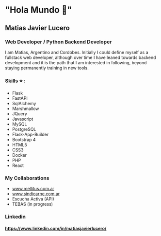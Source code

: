 # "Hola Mundo 👋"

## Matias Javier Lucero

### Web Developer / Python Backend Developer

I am Matias, Argentino and Cordobes.
Initially I could define myself as a fullstack web developer, although over time I have leaned towards backend development and it is the path that I am interested in following, beyond staying permanently training in new tools.

### Skills ⭐ :

 - Flask
 - FastAPI
 - SqlAlchemy
 - Marshmallow
 - JQuery
 - Javascript
 - MySQL
 - PostgreSQL
 - Flask-App-Builder
 - Bootstrap 4
 - HTML5
 - CSS3
 - Docker
 - PHP
 - React


### My Collaborations

 - www.mellitus.com.ar
 - www.sindicarne.com.ar
 - Escucha Activa (API)
 - TEBAS (in progress)

### Linkedin 

#### https://www.linkedin.com/in/matiasjavierlucero/

